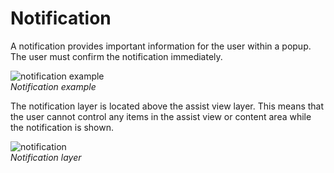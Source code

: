 # Notification

A notification provides important information for the user within a popup. The user must confirm the notification immediately.



![notification example](media/ux_03_notifications_2-850x478.png)  
*Notification example*



The notification layer is located above the assist view layer. This means that the user cannot control any items in the assist view or content area while the notification is shown.

![notification](media/ux_03_notifications_1_re-850x707.png)  
*Notification layer*
